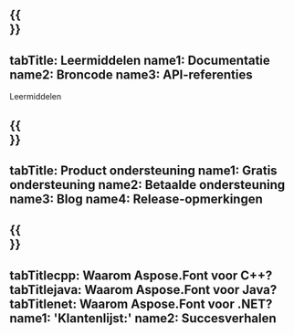 ﻿---
translation: true
deploy: false
---

{{<section learningresources>}}
---
tabTitle: Leermiddelen
name1: Documentatie
name2: Broncode
name3: API-referenties
---

Leermiddelen

{{<section support>}}
---
tabTitle: Product ondersteuning
name1: Gratis ondersteuning
name2: Betaalde ondersteuning
name3: Blog
name4: Release-opmerkingen
---

{{<section why>}}
---
tabTitlecpp: Waarom Aspose.Font voor C++?
tabTitlejava: Waarom Aspose.Font voor Java?
tabTitlenet: Waarom Aspose.Font voor .NET?
name1: 'Klantenlijst:'
name2: Succesverhalen
---